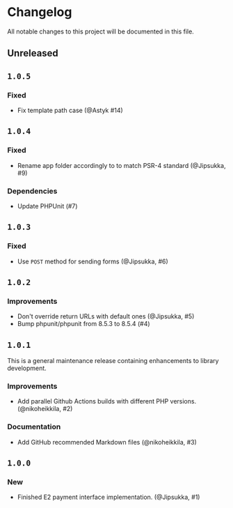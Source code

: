 # Changelog

All notable changes to this project will be documented in this file.

## Unreleased

## `1.0.5`

### Fixed

* Fix template path case (@Astyk #14)

## `1.0.4`

### Fixed

* Rename app folder accordingly to to match PSR-4 standard (@Jipsukka, #9)

### Dependencies

* Update PHPUnit (#7)

## `1.0.3`

### Fixed

* Use `POST` method for sending forms (@Jipsukka, #6)

## `1.0.2`

### Improvements

* Don't override return URLs with default ones (@Jipsukka, #5)
* Bump phpunit/phpunit from 8.5.3 to 8.5.4 (#4)

## `1.0.1`

This is a general maintenance release containing enhancements to library development.

### Improvements

* Add parallel Github Actions builds with different PHP versions. (@nikoheikkila, #2)

### Documentation

* Add GitHub recommended Markdown files (@nikoheikkila, #3)

## `1.0.0`

### New

* Finished E2 payment interface implementation. (@Jipsukka, #1)
